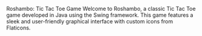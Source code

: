 Roshambo: Tic Tac Toe Game
Welcome to Roshambo, a classic Tic Tac Toe game developed in Java using the Swing framework. This game features a sleek and user-friendly graphical interface with custom icons from Flaticons.
